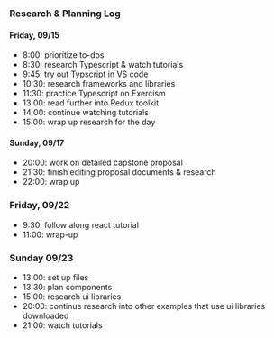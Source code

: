 ### Research & Planning Log

#### Friday, 09/15

- 8:00: prioritize to-dos
- 8:30: research Typescript & watch tutorials
- 9:45: try out Typscript in VS code
- 10:30: research frameworks and libraries
- 11:30: practice Typescript on Exercism
- 13:00: read further into Redux toolkit
- 14:00: continue watching tutorials
- 15:00: wrap up research for the day

#### Sunday, 09/17

- 20:00: work on detailed capstone proposal
- 21:30: finish editing proposal documents & research
- 22:00: wrap up

### Friday, 09/22

- 9:30: follow along react tutorial
- 11:00: wrap-up

### Sunday 09/23

- 13:00: set up files
- 13:30: plan components
- 15:00: research ui libraries
- 20:00: continue research into other examples that use ui libraries downloaded
- 21:00: watch tutorials
